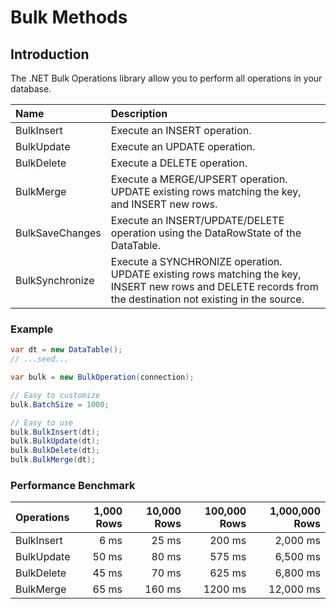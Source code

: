 # Bulk Methods

## Introduction
The .NET Bulk Operations library allow you to perform all operations in your database.

| Name      | Description |
| :-------------- | :------------- |
| BulkInsert      | Execute an INSERT operation. |
| BulkUpdate      | Execute an UPDATE operation. |
| BulkDelete      | Execute a DELETE operation. |
| BulkMerge       | Execute a MERGE/UPSERT operation. UPDATE existing rows matching the key, and INSERT new rows. |
| BulkSaveChanges | Execute an INSERT/UPDATE/DELETE operation using the DataRowState of the DataTable. |
| BulkSynchronize | Execute a SYNCHRONIZE operation. UPDATE existing rows matching the key, INSERT new rows and DELETE records from the destination not existing in the source. |

### Example

```csharp
var dt = new DataTable();
// ...seed...

var bulk = new BulkOperation(connection);

// Easy to customize
bulk.BatchSize = 1000;

// Easy to use
bulk.BulkInsert(dt);
bulk.BulkUpdate(dt);
bulk.BulkDelete(dt);
bulk.BulkMerge(dt);

```

### Performance Benchmark

| Operations      | 1,000 Rows     | 10,000 Rows    | 100,000 Rows   | 1,000,000 Rows |
| :-------------- | -------------: | -------------: | -------------: | -------------: |
| BulkInsert      | 6 ms           | 25 ms          | 200 ms         | 2,000 ms       |
| BulkUpdate      | 50 ms          | 80 ms          | 575 ms         | 6,500 ms       |
| BulkDelete      | 45 ms          | 70 ms          | 625 ms         | 6,800 ms       |
| BulkMerge       | 65 ms          | 160 ms         | 1200 ms        | 12,000 ms      |
